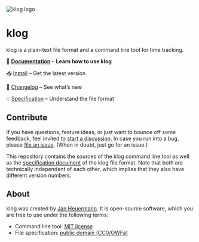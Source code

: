 ![klog logo](https://klog.jotaen.net/logo/klog-black-small.svg)

# klog

klog is a plain-text file format and a command line tool for time tracking.

📕 [**Documentation**](https://klog.jotaen.net) – **Learn how to use klog**

📥 [Install](https://klog.jotaen.net#get-klog) – Get the latest version

📢 [Changelog](https://github.com/jotaen/klog/blob/main/CHANGELOG.md) – See what’s new

💡 [Specification](Specification.md) – Understand the file format

## Contribute

If you have questions, feature ideas, or just want to bounce off some feedback,
feel invited to [start a discussion](https://github.com/jotaen/klog/discussions).
In case you run into a bug, please [file an issue](https://github.com/jotaen/klog/issues).
(When in doubt, just go for an issue.)

This repository contains the sources of the klog command line tool as well as
the [specification document](Specification.md) of the klog file format.
Note that both are technically independent of each other, which implies that
they also have different version numbers.

## About

klog was created by [Jan Heuermann](https://www.jotaen.net).
It is open-source software, which you are free to use under the following terms:

- Command line tool: [MIT license](LICENSE.txt)
- File specification: [public domain (CC0/OWFa)](Specification.md#License)
